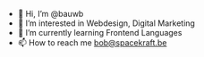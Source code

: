 - 👋 Hi, I’m @bauwb
- 👀 I’m interested in Webdesign, Digital Marketing
- 🌱 I’m currently learning Frontend Languages
- 📫 How to reach me bob@spacekraft.be

<!---
bauwb/bauwb is a ✨ special ✨ repository because its `README.md` (this file) appears on your GitHub profile.
You can click the Preview link to take a look at your changes.
--->
